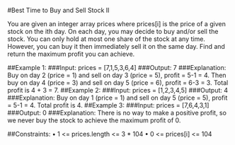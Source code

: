 #Best Time to Buy and Sell Stock II

You are given an integer array prices where prices[i] is the price of a given stock on the ith day.
On each day, you may decide to buy and/or sell the stock. You can only hold at most one share of the stock at any time. However, you can buy it then immediately sell it on the same day.
Find and return the maximum profit you can achieve.
 
##Example 1:
###Input: prices = [7,1,5,3,6,4]
###Output: 7
###Explanation: 
Buy on day 2 (price = 1) and sell on day 3 (price = 5), profit = 5-1 = 4.
Then buy on day 4 (price = 3) and sell on day 5 (price = 6), profit = 6-3 = 3.
Total profit is 4 + 3 = 7.
##Example 2:
###Input: prices = [1,2,3,4,5]
###Output: 4
###Explanation: 
Buy on day 1 (price = 1) and sell on day 5 (price = 5), profit = 5-1 = 4.
Total profit is 4.
##Example 3:
###Input: prices = [7,6,4,3,1]
###Output: 0
###Explanation: 
There is no way to make a positive profit, so we never buy the stock to achieve the maximum profit of 0.
 
##Constraints:
•	1 <= prices.length <= 3 * 104
•	0 <= prices[i] <= 104
